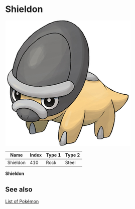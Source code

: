 # Shieldon


![Shieldon](images/410.png)

| **Name** | **Index** | **Type 1** | **Type 2** |
|----|----|----|----|
| Shieldon | 410 | Rock | Steel  |

**Shieldon** 

## See also

[List of Pokémon](../pokemon.md)
